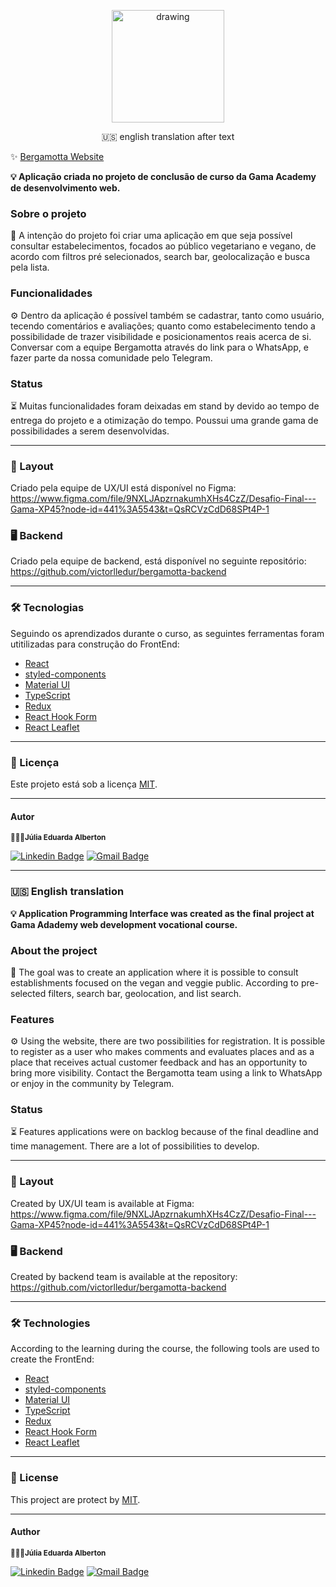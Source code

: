 <p align="center">

  <img src="https://user-images.githubusercontent.com/87083551/213706040-3d181441-1d02-4670-a320-0ba45d383cf4.png" alt="drawing" width="180"/>

<p align="center">
 <a>🇺🇸 english translation after text</a> 
</p>
  
 ✨  [Bergamotta Website](https://bergamotta.vercel.app)


**💡 Aplicação criada no projeto de conclusão de curso da Gama Academy de desenvolvimento web.** 

### Sobre o projeto 
🍊 A intenção do projeto foi criar uma aplicação em que seja possível consultar estabelecimentos, focados ao público vegetariano e vegano, de acordo com filtros pré selecionados, search bar, geolocalização e busca pela lista. 

### Funcionalidades
⚙️ Dentro da aplicação é possível também se cadastrar, tanto como usuário, tecendo comentários e avaliações; quanto como estabelecimento tendo a possibilidade de trazer visibilidade e posicionamentos reais acerca de si. Conversar com a equipe Bergamotta através do link para o WhatsApp, e fazer parte da nossa comunidade pelo Telegram.

### Status
⏳ Muitas funcionalidades foram deixadas em stand by devido ao tempo de entrega do projeto e a otimização do tempo. Poussui uma grande gama de possibilidades a serem desenvolvidas. 

---

### 🎨 Layout
Criado pela equipe de UX/UI está disponível no Figma: https://www.figma.com/file/9NXLJApzrnakumhXHs4CzZ/Desafio-Final---Gama-XP45?node-id=441%3A5543&t=QsRCVzCdD68SPt4P-1

### 🖥 Backend
Criado pela equipe de backend, está disponível no seguinte repositório: https://github.com/victorlledur/bergamotta-backend

---

### 🛠 Tecnologias

Seguindo os aprendizados durante o curso, as seguintes ferramentas foram utitilizadas para construção do FrontEnd:

- [React](https://reactnative.dev)
- [styled-components](https://styled-components.com)
- [Material UI](https://mui.com)
- [TypeScript](https://www.typescriptlang.org)
- [Redux](https://redux.js.org)
- [React Hook Form](https://react-hook-form.com)
- [React Leaflet](https://react-leaflet.js.org)

---
### 📝 Licença

Este projeto está sob a licença [MIT](./LICENSE.md).

---

#### Autor
 <sub><b>👩🏻‍💻Júlia Eduarda Alberton</b></sub></a>
 
[![Linkedin Badge](https://img.shields.io/badge/-Júlia-blue?style=flat-square&logo=Linkedin&logoColor=white&link=https://www.linkedin.com/in/tgmarinho/)](https://www.linkedin.com/in/julia-eduarda-alberton-b75913212/) 
[![Gmail Badge](https://img.shields.io/badge/-juliaealberton@gmail.com-c14438?style=flat-square&logo=Gmail&logoColor=white&link=mailto:juliaealberton@gmail.com)](mailto:juliaealberton@gmail.com)

---

### 🇺🇸 English translation

**💡 Application Programming Interface was created as the final project at Gama Adademy web development vocational course.** 

### About the project
🍊 The goal was to create an application where it is possible to consult establishments focused on the vegan and veggie public. According to pre-selected filters, search bar, geolocation, and list search.

### Features
⚙️ Using the website, there are two possibilities for registration. It is possible to register as a user who makes comments and evaluates places and as a place that receives actual customer feedback and has an opportunity to bring more visibility. Contact the Bergamotta team using a link to WhatsApp or enjoy in the community by Telegram.

### Status
⏳ Features applications were on backlog because of the final deadline and time management. There are a lot of possibilities to develop.  

---

### 🎨 Layout
Created by UX/UI team is available at Figma: https://www.figma.com/file/9NXLJApzrnakumhXHs4CzZ/Desafio-Final---Gama-XP45?node-id=441%3A5543&t=QsRCVzCdD68SPt4P-1

### 🖥 Backend
Created by backend team is available at the repository: https://github.com/victorlledur/bergamotta-backend

---

### 🛠 Technologies

According to the learning during the course, the following tools are used to create the FrontEnd:

- [React](https://reactnative.dev)
- [styled-components](https://styled-components.com)
- [Material UI](https://mui.com)
- [TypeScript](https://www.typescriptlang.org)
- [Redux](https://redux.js.org)
- [React Hook Form](https://react-hook-form.com)
- [React Leaflet](https://react-leaflet.js.org)
---
### 📝 License 

This project are protect by [MIT](./LICENSE.md).

---

#### Author
 <sub><b>👩🏻‍💻Júlia Eduarda Alberton</b></sub></a>
 
[![Linkedin Badge](https://img.shields.io/badge/-Júlia-blue?style=flat-square&logo=Linkedin&logoColor=white&link=https://www.linkedin.com/in/tgmarinho/)](https://www.linkedin.com/in/julia-eduarda-alberton-b75913212/) 
[![Gmail Badge](https://img.shields.io/badge/-juliaealberton@gmail.com-c14438?style=flat-square&logo=Gmail&logoColor=white&link=mailto:juliaealberton@gmail.com)](mailto:juliaealberton@gmail.com)

